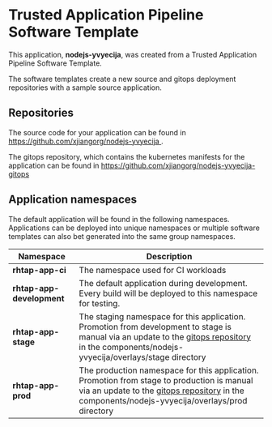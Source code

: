 # Trusted Application Pipeline Software Template

This application, **nodejs-yvyecija**, was created from a Trusted Application Pipeline Software Template.

The software templates create a new source and gitops deployment repositories with a sample source application. 

## Repositories

The source code for your application can be found in [https://github.com/xjiangorg/nodejs-yvyecija ](https://github.com/xjiangorg/nodejs-yvyecija ).
 
The gitops repository, which contains the kubernetes manifests for the application can be found in 
[https://github.com/xjiangorg/nodejs-yvyecija-gitops ](https://github.com/xjiangorg/nodejs-yvyecija-gitops ) 

## Application namespaces 

The default application will be found in the following namespaces. Applications can be deployed into unique namespaces or multiple software templates can also bet generated into the same group namespaces.  

|  Namespace   |  Description   |  
| -------- | -------- |
| **rhtap-app-ci** | The namespace used for CI workloads |
| **rhtap-app-development** | The default application during development. Every build will be deployed to this namespace for testing. |
| **rhtap-app-stage** | The staging namespace for this application. Promotion from development to stage is manual via an update to the [gitops repository](https://github.com/xjiangorg/nodejs-yvyecija-gitops ) in the components/nodejs-yvyecija/overlays/stage directory |
| **rhtap-app-prod** | The production namespace for this application. Promotion from stage to production is manual via an update to the [gitops repository](https://github.com/xjiangorg/nodejs-yvyecija-gitops ) in the components/nodejs-yvyecija/overlays/prod directory |